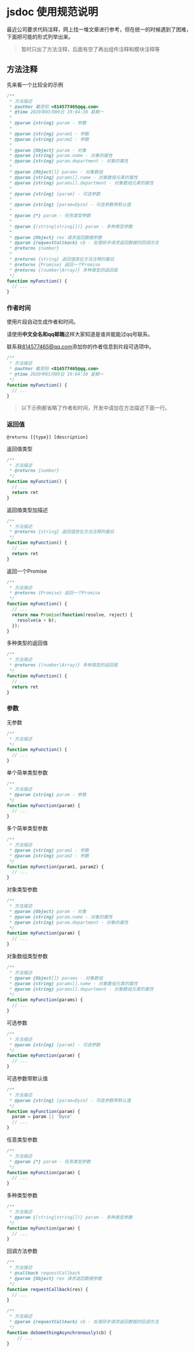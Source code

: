 # jsdoc 使用规范说明

最近公司要求代码注释，网上找一堆文章进行参考，但在统一的时候遇到了困难，下面把可能的形式列举出来。

> 暂时只出了方法注释，后面有空了再出组件注释和模块注释等

## 方法注释

先来看一个比较全的示例

```javascript
/**
 * 方法描述
 * @author 戴思阳 <814577465@qq.com>
 * @time 2020年03月09日 19:04:30 星期一
 *
 * @param {string} param - 参数
 *
 * @param {string} param1 - 参数
 * @param {string} param2 - 参数
 *
 * @param {Object} param - 对象
 * @param {string} param.name - 对象的属性
 * @param {string} param.department - 对象的属性
 *
 * @param {Object[]} params - 对象数组
 * @param {string} params[].name - 对象数组元素的属性
 * @param {string} params[].department - 对象数组元素的属性
 *
 * @param {string} [param] - 可选参数
 *
 * @param {string} [param=Dyce] - 可选参数带默认值
 *
 * @param {*} param - 任务类型参数
 *
 * @param {(string|string[])} param - 多种类型参数
 *
 * @param {Object} res 请求返回数据参数
 * @param {requestCallback} cb - 处理异步请求返回数据的回调方法
 * @returns {number}
 *
 * @returns {string} 返回值放在方法注释的最后
 * @returns {Promise} 返回一个Promise
 * @returns {(number|Array)} 多种类型的返回值
 */
function myFunction() {
  // ...
}
```

### 作者时间

使用片段自动生成作者和时间。

请使用**中文全名和qq邮箱**这样大家知道是谁并能能过qq号联系。

联系我<814577465@qq.com>添加你的作者信息到片段可选项中。

```javascript
/**
 * 方法描述
 * @author 戴思阳 <814577465@qq.com>
 * @time 2020年03月09日 19:04:30 星期一
 */
function myFunction() {
  // ...
}
```

> 以下示例都省略了作者和时间，开发中请加在方法描述下面一行。

### 返回值

`@returns [{type}] [description]`

返回值类型

```javascript
/**
 * 方法描述
 * @returns {number}
 */
function myFunction() {
  // ...
  return ret
}
```

返回值类型加描述

```javascript
/**
 * 方法描述
 * @returns {string} 返回值放在方法注释的最后
 */
function myFunction() {
  // ...
  return ret
}
```

返回一个Promise

```javascript
/**
 * 方法描述
 * @returns {Promise} 返回一个Promise
 */
function myFunction() {
  // ...
  return new Promise(function(resolve, reject) {
    resolve(a + b);
  });
}
```

多种类型的返回值

```javascript
/**
 * 方法描述
 * @returns {(number|Array)} 多种类型的返回值
 */
function myFunction() {
  // ...
  return ret
}
```

### 参数

无参数

```javascript
/**
 * 方法描述
 */
function myFunction() {
  // ...
}
```

单个简单类型参数

```javascript
/**
 * 方法描述
 * @param {string} param - 参数
 */
function myFunction(param) {
  // ...
}
```

多个简单类型参数

```javascript
/**
 * 方法描述
 * @param {string} param1 - 参数
 * @param {string} param2 - 参数
 */
function myFunction(param1, param2) {
  // ...
}
```

对象类型参数

```javascript
/**
 * 方法描述
 * @param {Object} param - 对象
 * @param {string} param.name - 对象的属性
 * @param {string} param.department - 对象的属性
 */
function myFunction(param) {
  // ...
}
```

对象数组类型参数

```javascript
/**
 * 方法描述
 * @param {Object[]} params - 对象数组
 * @param {string} params[].name - 对象数组元素的属性
 * @param {string} params[].department - 对象数组元素的属性
 */
function myFunction(params) {
  // ...
}
```

可选参数

```javascript
/**
 * 方法描述
 * @param {string} [param] - 可选参数
 */
function myFunction(param) {
  // ...
}
```

可选参数带默认值

```javascript
/**
 * 方法描述
 * @param {string} [param=Dyce] - 可选参数带默认值
 */
function myFunction(param) {
  param = param || 'Dyce'
  // ...
}
```

任意类型参数

```javascript
/**
 * 方法描述
 * @param {*} param - 任务类型参数
 */
function myFunction(param) {
  // ...
}
```

多种类型参数

```javascript
/**
 * 方法描述
 * @param {(string|string[])} param - 多种类型参数
 */
function myFunction(param) {
  // ...
}
```

回调方法参数

```javascript
/**
 * 方法描述
 * @callback requestCallback
 * @param {Object} res 请求返回数据参数
 */
function requestCallback(res) {
  // ...
}

/**
 * 方法描述
 * @param {requestCallback} cb - 处理异步请求返回数据的回调方法
 */
function doSomethingAsynchronously(cb) {
    // ...
}
```
